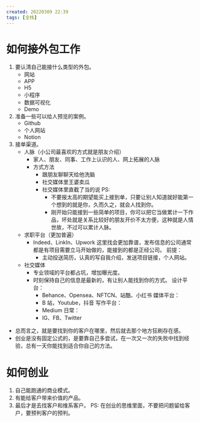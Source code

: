 ```yaml
---
created: 20220309 22:39
tags: [全栈]
---
```


# 如何接外包工作
1. 要认清自己能接什么类型的外包。
	- 网站
	- APP
	- H5
	- 小程序
	- 数据可视化
	- Demo 
2. 准备一些可以给人预览的案例。
	- Github
	- 个人网站
	- Notion
3. 接单渠道。
	- 人脉（小公司最喜欢的方式就是朋友介绍）
		- 家人、朋友、同事、工作上认识的人、网上拓展的人脉
		- 方式方法
			- 跟朋友聊聊天给他洗脑
			- 社交媒体里王婆卖瓜
			- 社交媒体里直截了当的说
			PS:
				- 不要报太高的期望能买上接到单，只要让别人知道就好能第一个想到的就是你，久而久之，就会人找到你。
				- 刚开始只能接到一些简单的项目，你可以把它当做累计一下作品，坏处就是关系比较好的朋友开价不太方便，这种就是人情世故，不过可以累计人脉。
	- 求职平台（更加普遍）
		- Indeed、LinkIn、Upwork 这里找会更加靠谱，发布信息的公司通常都是有项目需要立马开始做的，能接到的都是正经公司。
		前提：
			- 主动投送简历，认真的写自我介绍，发送项目链接，个人网站。
	- 社交媒体
		- 专业领域的平台都占坑，增加曝光度。
		- 时刻保持自己的信息是最新的，有让别人能找到你的方式。
		设计平台：
			- Behance、Opensea、NFTCN、站酷、小红书
		媒体平台：
			- B 站，Youtube，抖音
		写作平台：
			- Medium
		日常：
			- IG、FB、Twitter
- 总而言之，就是要找到你的客户在哪里，然后就去那个地方狂刷存在感。
- 创业是没有固定公式的，是要靠自己多尝试，在一次又一次的失败中找到经验，总有一天你能找到适合你自己的方法。

# 如何创业
1. 自己能跑通的商业模式。
2. 有能给客户带来价值的产品。
3. 最后才是去找客户和维系客户。
PS: 
在创业的思维里面，不要把问题留给客户，要预判客户的预判。